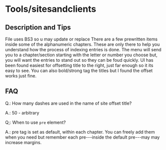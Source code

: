# Tools/sitesandclients

## Description and Tips

File uses BS3 so u may update or replace
There are a few prewritten items inside some of the alphanumeric chapters. These are only there to help you understand how the process of indexing entries is done.
The menu will send you to a chapter/section starting with the letter or number you choose but, you will want the entries to stand out so they can be foud quickly.
UI has been found easiest for offsetting title to the right, just far enough so it its easy to see.
You can also bold/strong tag the titles but I found the offset works just fine.

## FAQ

Q.: How many dashes are used in the name of site offset title?

A.: 50 - arbitrary

Q;: When to use `pre` element?

A.: pre tag is set as default, within each chapter. You can freely add them when you need but remember each pre---inside the default pre---may may increase margins.
